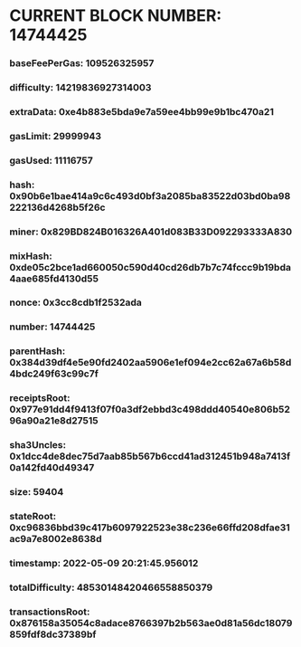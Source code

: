 # CURRENT BLOCK NUMBER: 14744425

### baseFeePerGas: 109526325957
### difficulty: 14219836927314003
### extraData: 0xe4b883e5bda9e7a59ee4bb99e9b1bc470a21
### gasLimit: 29999943
### gasUsed: 11116757
### hash: 0x90b6e1bae414a9c6c493d0bf3a2085ba83522d03bd0ba98222136d4268b5f26c
### miner: 0x829BD824B016326A401d083B33D092293333A830
### mixHash: 0xde05c2bce1ad660050c590d40cd26db7b7c74fccc9b19bda4aae685fd4130d55
### nonce: 0x3cc8cdb1f2532ada
### number: 14744425
### parentHash: 0x384d39df4e5e90fd2402aa5906e1ef094e2cc62a67a6b58d4bdc249f63c99c7f
### receiptsRoot: 0x977e91dd4f9413f07f0a3df2ebbd3c498ddd40540e806b5296a90a21e8d27515
### sha3Uncles: 0x1dcc4de8dec75d7aab85b567b6ccd41ad312451b948a7413f0a142fd40d49347
### size: 59404
### stateRoot: 0xc96836bbd39c417b6097922523e38c236e66ffd208dfae31ac9a7e8002e8638d
### timestamp: 2022-05-09 20:21:45.956012
### totalDifficulty: 48530148420466558850379
### transactionsRoot: 0x876158a35054c8adace8766397b2b563ae0d81a56dc18079859fdf8dc37389bf
